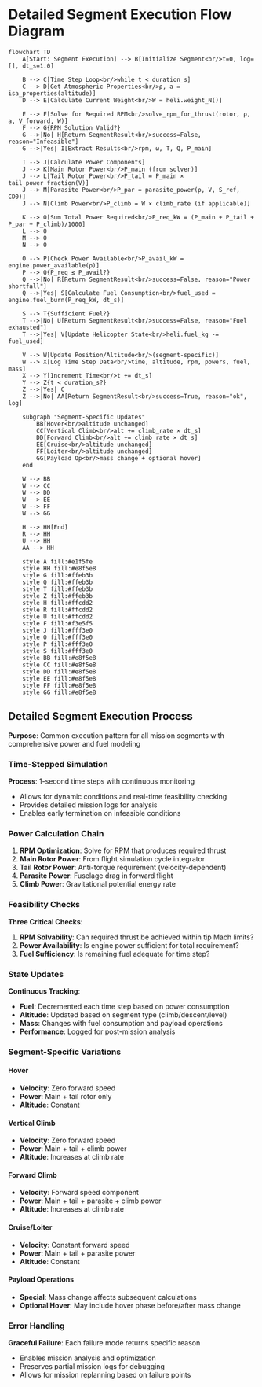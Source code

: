 # Detailed Segment Execution Flow Diagram

```mermaid
flowchart TD
    A[Start: Segment Execution] --> B[Initialize Segment<br/>t=0, log=[], dt_s=1.0]
    
    B --> C[Time Step Loop<br/>while t < duration_s]
    C --> D[Get Atmospheric Properties<br/>ρ, a = isa_properties(altitude)]
    D --> E[Calculate Current Weight<br/>W = heli.weight_N()]
    
    E --> F[Solve for Required RPM<br/>solve_rpm_for_thrust(rotor, ρ, a, V_forward, W)]
    F --> G{RPM Solution Valid?}
    G -->|No| H[Return SegmentResult<br/>success=False, reason="Infeasible"]
    G -->|Yes| I[Extract Results<br/>rpm, ω, T, Q, P_main]
    
    I --> J[Calculate Power Components]
    J --> K[Main Rotor Power<br/>P_main (from solver)]
    J --> L[Tail Rotor Power<br/>P_tail = P_main × tail_power_fraction(V)]
    J --> M[Parasite Power<br/>P_par = parasite_power(ρ, V, S_ref, CD0)]
    J --> N[Climb Power<br/>P_climb = W × climb_rate (if applicable)]
    
    K --> O[Sum Total Power Required<br/>P_req_kW = (P_main + P_tail + P_par + P_climb)/1000]
    L --> O
    M --> O
    N --> O
    
    O --> P[Check Power Available<br/>P_avail_kW = engine.power_available(ρ)]
    P --> Q{P_req ≤ P_avail?}
    Q -->|No| R[Return SegmentResult<br/>success=False, reason="Power shortfall"]
    Q -->|Yes| S[Calculate Fuel Consumption<br/>fuel_used = engine.fuel_burn(P_req_kW, dt_s)]
    
    S --> T{Sufficient Fuel?}
    T -->|No| U[Return SegmentResult<br/>success=False, reason="Fuel exhausted"]
    T -->|Yes| V[Update Helicopter State<br/>heli.fuel_kg -= fuel_used]
    
    V --> W[Update Position/Altitude<br/>(segment-specific)]
    W --> X[Log Time Step Data<br/>time, altitude, rpm, powers, fuel, mass]
    X --> Y[Increment Time<br/>t += dt_s]
    Y --> Z{t < duration_s?}
    Z -->|Yes| C
    Z -->|No| AA[Return SegmentResult<br/>success=True, reason="ok", log]
    
    subgraph "Segment-Specific Updates"
        BB[Hover<br/>altitude unchanged]
        CC[Vertical Climb<br/>alt += climb_rate × dt_s]
        DD[Forward Climb<br/>alt += climb_rate × dt_s]
        EE[Cruise<br/>altitude unchanged]
        FF[Loiter<br/>altitude unchanged]
        GG[Payload Op<br/>mass change + optional hover]
    end
    
    W --> BB
    W --> CC
    W --> DD
    W --> EE
    W --> FF
    W --> GG
    
    H --> HH[End]
    R --> HH
    U --> HH
    AA --> HH

    style A fill:#e1f5fe
    style HH fill:#e8f5e8
    style G fill:#ffeb3b
    style Q fill:#ffeb3b
    style T fill:#ffeb3b
    style Z fill:#ffeb3b
    style H fill:#ffcdd2
    style R fill:#ffcdd2
    style U fill:#ffcdd2
    style F fill:#f3e5f5
    style J fill:#fff3e0
    style O fill:#fff3e0
    style P fill:#fff3e0
    style S fill:#fff3e0
    style BB fill:#e8f5e8
    style CC fill:#e8f5e8
    style DD fill:#e8f5e8
    style EE fill:#e8f5e8
    style FF fill:#e8f5e8
    style GG fill:#e8f5e8
```

## Detailed Segment Execution Process
**Purpose**: Common execution pattern for all mission segments with comprehensive power and fuel modeling

### Time-Stepped Simulation
**Process**: 1-second time steps with continuous monitoring
- Allows for dynamic conditions and real-time feasibility checking
- Provides detailed mission logs for analysis
- Enables early termination on infeasible conditions

### Power Calculation Chain
1. **RPM Optimization**: Solve for RPM that produces required thrust
2. **Main Rotor Power**: From flight simulation cycle integrator
3. **Tail Rotor Power**: Anti-torque requirement (velocity-dependent)
4. **Parasite Power**: Fuselage drag in forward flight
5. **Climb Power**: Gravitational potential energy rate

### Feasibility Checks
**Three Critical Checks**:
1. **RPM Solvability**: Can required thrust be achieved within tip Mach limits?
2. **Power Availability**: Is engine power sufficient for total requirement?
3. **Fuel Sufficiency**: Is remaining fuel adequate for time step?

### State Updates
**Continuous Tracking**:
- **Fuel**: Decremented each time step based on power consumption
- **Altitude**: Updated based on segment type (climb/descent/level)
- **Mass**: Changes with fuel consumption and payload operations
- **Performance**: Logged for post-mission analysis

### Segment-Specific Variations

#### Hover
- **Velocity**: Zero forward speed
- **Power**: Main + tail rotor only
- **Altitude**: Constant

#### Vertical Climb
- **Velocity**: Zero forward speed
- **Power**: Main + tail + climb power
- **Altitude**: Increases at climb rate

#### Forward Climb
- **Velocity**: Forward speed component
- **Power**: Main + tail + parasite + climb power
- **Altitude**: Increases at climb rate

#### Cruise/Loiter
- **Velocity**: Constant forward speed
- **Power**: Main + tail + parasite power
- **Altitude**: Constant

#### Payload Operations
- **Special**: Mass change affects subsequent calculations
- **Optional Hover**: May include hover phase before/after mass change

### Error Handling
**Graceful Failure**: Each failure mode returns specific reason
- Enables mission analysis and optimization
- Preserves partial mission logs for debugging
- Allows for mission replanning based on failure points
